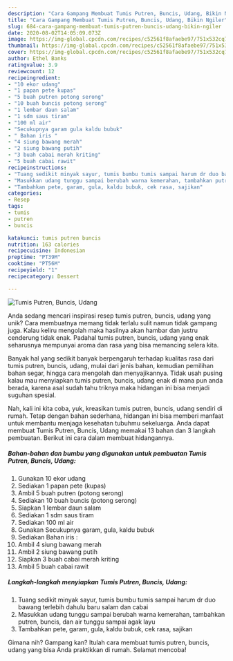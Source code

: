 ```yaml
---
description: "Cara Gampang Membuat Tumis Putren, Buncis, Udang, Bikin Ngiler"
title: "Cara Gampang Membuat Tumis Putren, Buncis, Udang, Bikin Ngiler"
slug: 684-cara-gampang-membuat-tumis-putren-buncis-udang-bikin-ngiler
date: 2020-08-02T14:05:09.073Z
image: https://img-global.cpcdn.com/recipes/c52561f8afaebe97/751x532cq70/tumis-putren-buncis-udang-foto-resep-utama.jpg
thumbnail: https://img-global.cpcdn.com/recipes/c52561f8afaebe97/751x532cq70/tumis-putren-buncis-udang-foto-resep-utama.jpg
cover: https://img-global.cpcdn.com/recipes/c52561f8afaebe97/751x532cq70/tumis-putren-buncis-udang-foto-resep-utama.jpg
author: Ethel Banks
ratingvalue: 3.9
reviewcount: 12
recipeingredient:
- "10 ekor udang"
- "1 papan pete kupas"
- "5 buah putren potong serong"
- "10 buah buncis potong serong"
- "1 lembar daun salam"
- "1 sdm saus tiram"
- "100 ml air"
- "Secukupnya garam gula kaldu bubuk"
- " Bahan iris "
- "4 siung bawang merah"
- "2 siung bawang putih"
- "3 buah cabai merah kriting"
- "5 buah cabai rawit"
recipeinstructions:
- "Tuang sedikit minyak sayur, tumis bumbu tumis sampai harum dr duo bawang terlebih dahulu baru salam dan cabai"
- "Masukkan udang tunggu sampai berubah warna kemerahan, tambahkan putren, buncis, dan air tunggu sampai agak layu"
- "Tambahkan pete, garam, gula, kaldu bubuk, cek rasa, sajikan"
categories:
- Resep
tags:
- tumis
- putren
- buncis

katakunci: tumis putren buncis 
nutrition: 163 calories
recipecuisine: Indonesian
preptime: "PT39M"
cooktime: "PT56M"
recipeyield: "1"
recipecategory: Dessert

---
```



![Tumis Putren, Buncis, Udang](https://img-global.cpcdn.com/recipes/c52561f8afaebe97/751x532cq70/tumis-putren-buncis-udang-foto-resep-utama.jpg)

Anda sedang mencari inspirasi resep tumis putren, buncis, udang yang unik? Cara membuatnya memang tidak terlalu sulit namun tidak gampang juga. Kalau keliru mengolah maka hasilnya akan hambar dan justru cenderung tidak enak. Padahal tumis putren, buncis, udang yang enak seharusnya mempunyai aroma dan rasa yang bisa memancing selera kita.

Banyak hal yang sedikit banyak berpengaruh terhadap kualitas rasa dari tumis putren, buncis, udang, mulai dari jenis bahan, kemudian pemilihan bahan segar, hingga cara mengolah dan menyajikannya. Tidak usah pusing kalau mau menyiapkan tumis putren, buncis, udang enak di mana pun anda berada, karena asal sudah tahu triknya maka hidangan ini bisa menjadi suguhan spesial.




Nah, kali ini kita coba, yuk, kreasikan tumis putren, buncis, udang sendiri di rumah. Tetap dengan bahan sederhana, hidangan ini bisa memberi manfaat untuk membantu menjaga kesehatan tubuhmu sekeluarga. Anda dapat membuat Tumis Putren, Buncis, Udang memakai 13 bahan dan 3 langkah pembuatan. Berikut ini cara dalam membuat hidangannya.

<!--inarticleads1-->

##### Bahan-bahan dan bumbu yang digunakan untuk pembuatan Tumis Putren, Buncis, Udang:

1. Gunakan 10 ekor udang
1. Sediakan 1 papan pete (kupas)
1. Ambil 5 buah putren (potong serong)
1. Sediakan 10 buah buncis (potong serong)
1. Siapkan 1 lembar daun salam
1. Sediakan 1 sdm saus tiram
1. Sediakan 100 ml air
1. Gunakan Secukupnya garam, gula, kaldu bubuk
1. Sediakan  Bahan iris :
1. Ambil 4 siung bawang merah
1. Ambil 2 siung bawang putih
1. Siapkan 3 buah cabai merah kriting
1. Ambil 5 buah cabai rawit




<!--inarticleads2-->

##### Langkah-langkah menyiapkan Tumis Putren, Buncis, Udang:

1. Tuang sedikit minyak sayur, tumis bumbu tumis sampai harum dr duo bawang terlebih dahulu baru salam dan cabai
1. Masukkan udang tunggu sampai berubah warna kemerahan, tambahkan putren, buncis, dan air tunggu sampai agak layu
1. Tambahkan pete, garam, gula, kaldu bubuk, cek rasa, sajikan




Gimana nih? Gampang kan? Itulah cara membuat tumis putren, buncis, udang yang bisa Anda praktikkan di rumah. Selamat mencoba!
